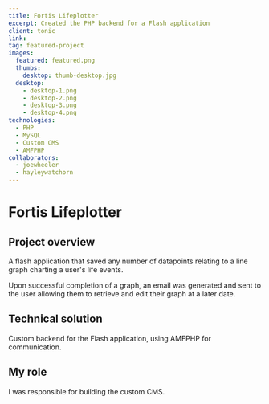 ```yaml
---
title: Fortis Lifeplotter
excerpt: Created the PHP backend for a Flash application
client: tonic
link:
tag: featured-project
images:
  featured: featured.png
  thumbs:
    desktop: thumb-desktop.jpg
  desktop:
    - desktop-1.png
    - desktop-2.png
    - desktop-3.png
    - desktop-4.png
technologies:
  - PHP
  - MySQL
  - Custom CMS
  - AMFPHP
collaborators:
  - joewheeler
  - hayleywatchorn
---
```


# Fortis Lifeplotter

## Project overview

A flash application that saved any number of datapoints relating to a line graph charting a user's life events.

Upon successful completion of a graph, an email was generated and sent to the user allowing them to retrieve and edit their graph at a later date.

## Technical solution

Custom backend for the Flash application, using AMFPHP for communication.

## My role

I was responsible for building the custom CMS.

